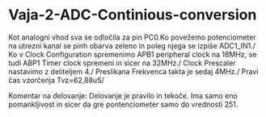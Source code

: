 # Vaja-2-ADC-Continious-conversion

Kot analogni vhod sva se odločila za pin PC0.Ko povežemo potenciometer na utrezni kanal se pinh obarva zeleno in poleg njega se izpiše ADC1_IN1./
Ko v Clock Configuration spremenimo APB1 peripheral clock na 16MHz, se tudi ABP1 Timer clock spremeni in sicer na 32MHz./
Clock Prescaler nastavimo z deliteljem 4./
Preslikana Frekvenca takta je sedaj 4MHz./
Pravi čas vzorčenja Tvz=62,88uS/

Komentar na delovanje:
Delovanje je pravilo in tekoče. Ima samo eno pomankljivost in sicer da gre pontenciometer samo do vrednosti 251.
